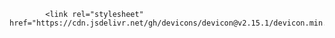
            <link rel="stylesheet" href="https://cdn.jsdelivr.net/gh/devicons/devicon@v2.15.1/devicon.min.css">
          
